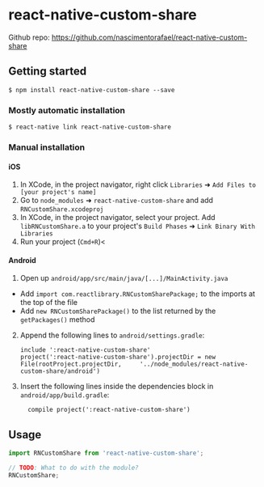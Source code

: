 
# react-native-custom-share

Github repo: https://github.com/nascimentorafael/react-native-custom-share

## Getting started

`$ npm install react-native-custom-share --save`

### Mostly automatic installation

`$ react-native link react-native-custom-share`

### Manual installation

#### iOS

1. In XCode, in the project navigator, right click `Libraries` ➜ `Add Files to [your project's name]`
2. Go to `node_modules` ➜ `react-native-custom-share` and add `RNCustomShare.xcodeproj`
3. In XCode, in the project navigator, select your project. Add `libRNCustomShare.a` to your project's `Build Phases` ➜ `Link Binary With Libraries`
4. Run your project (`Cmd+R`)<

#### Android

1. Open up `android/app/src/main/java/[...]/MainActivity.java`
  - Add `import com.reactlibrary.RNCustomSharePackage;` to the imports at the top of the file
  - Add `new RNCustomSharePackage()` to the list returned by the `getPackages()` method
2. Append the following lines to `android/settings.gradle`:
  	```
  	include ':react-native-custom-share'
  	project(':react-native-custom-share').projectDir = new File(rootProject.projectDir, 	'../node_modules/react-native-custom-share/android')
  	```
3. Insert the following lines inside the dependencies block in `android/app/build.gradle`:
  	```
      compile project(':react-native-custom-share')
  	```

## Usage
```javascript
import RNCustomShare from 'react-native-custom-share';

// TODO: What to do with the module?
RNCustomShare;
```
